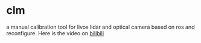 # clm
a manual calibration tool for livox lidar and optical camera based on ros and reconfigure. Here is the video on [bilibili](https://www.bilibili.com/video/BV1XXQ3YoEyh/?spm_id_from=333.1007.top_right_bar_window_dynamic.content.click&vd_source=8497286ee613144d1e9b12e0bb103bd0
)
